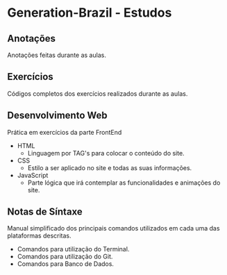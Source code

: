 # Generation-Brazil - Estudos

## Anotações
Anotações feitas durante as aulas.

## Exercícios
Códigos completos dos exercícios realizados durante as aulas.

## Desenvolvimento Web
Prática em exercícios da parte FrontEnd
 - HTML
   - Linguagem por TAG's para colocar o conteúdo do site.
 - CSS
   - Estilo a ser aplicado no site e todas as suas informações.
 - JavaScript
   - Parte lógica que irá contemplar as funcionalidades e animações do site.

## Notas de Síntaxe
Manual simplificado dos principais comandos utilizados em cada uma das plataformas descritas.

- Comandos para utilização do Terminal.
- Comandos para utilização do Git.
- Comandos para Banco de Dados.

